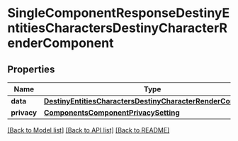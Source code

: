 # SingleComponentResponseDestinyEntitiesCharactersDestinyCharacterRenderComponent

## Properties
Name | Type | Description | Notes
------------ | ------------- | ------------- | -------------
**data** | [**DestinyEntitiesCharactersDestinyCharacterRenderComponent**](DestinyEntitiesCharactersDestinyCharacterRenderComponent.md) |  | [optional] 
**privacy** | [**ComponentsComponentPrivacySetting**](ComponentsComponentPrivacySetting.md) |  | [optional] 

[[Back to Model list]](../README.md#documentation-for-models) [[Back to API list]](../README.md#documentation-for-api-endpoints) [[Back to README]](../README.md)


